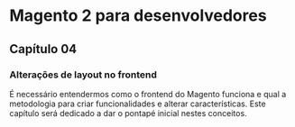 # Magento 2 para desenvolvedores

## Capítulo 04
### Alterações de layout no frontend

É necessário entendermos como o frontend do Magento funciona e qual a metodologia para criar funcionalidades e alterar características. Este capítulo será dedicado a dar o pontapé inicial nestes conceitos.

